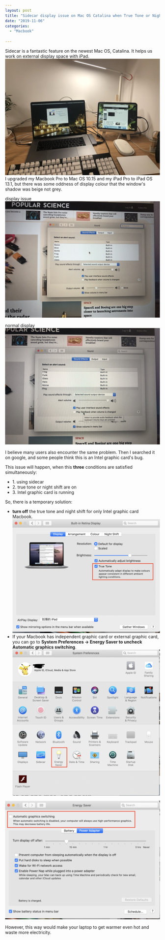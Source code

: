 ```yaml
---
layout: post
title: "Sidecar display issue on Mac OS Catalina when True Tone or Night Shift are on"
date: "2019-11-06"
categories: 
  - "Macbook"

---
```


Sidecar is a fantastic feature on the newest Mac OS, Catalina. It helps us work on external display space with iPad. ![sidecar](/assets/img/images/IMG_4643.jpg) I upgraded my Macbook Pro to Mac OS 10.15 and my iPad Pro to iPad OS 13.1, but there was some oddness of display colour that the window's shadow was beige not grey.

display issue ![display issue](/assets/img/images/IMG_1779.jpg)

normal display ![normal display](/assets/img/images/IMG_5561.jpg)

I believe many users also encounter the same problem. Then I searched it on google, and some people think this is an Intel graphic card's bug.

This issue will happen, when this **three** conditions are satisfied simultaneously:

- 1\. using sidecar
- 2\. true tone or night shift are on
- 3\. Intel graphic card is running

So, there is a temporary solution:

- **turn off** the true tone and night shift for only Intel graphic card Macbook. ![turn off true tone](/assets/img/images/Screenshot-2019-11-06-at-5.18.20-PM.png)
- If your Macbook has independent graphic card or external graphic card, you can go to **System Preferences -> Energy Saver to uncheck Automatic graphics switching**. ![](/assets/img/images/Screenshot-2019-11-06-at-5.19.48-PM.png)

![](/assets/img/images/Screenshot-2019-11-06-at-5.21.30-PM.png)

However, this way would make your laptop to get warmer even hot and waste more electricity.
